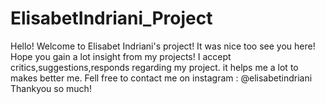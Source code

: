 # ElisabetIndriani_Project
Hello! Welcome to Elisabet Indriani's project!
It was nice too see you here! Hope you gain a lot insight from my projects!
I accept critics,suggestions,responds regarding my project. it helps me a lot to makes better me.
Fell free to contact me on instagram : @elisabetindriani
Thankyou so much!
